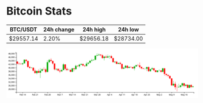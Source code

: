 # Bitcoin Stats

BTC/USDT|24h change|24h high|24h low|
|---|---|---|---|
|$29557.14|2.20%|$29656.18|$28734.00|

<img src="./chart.svg">
